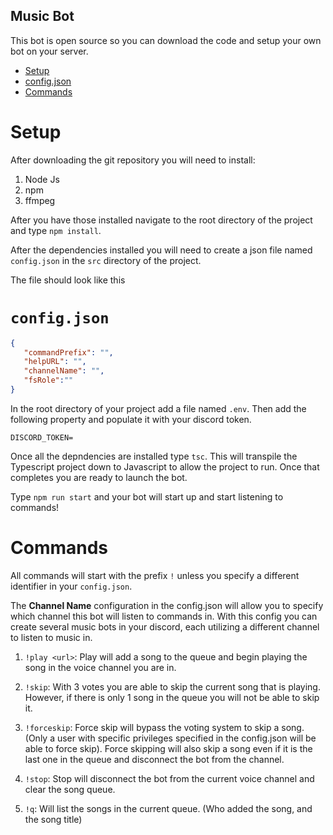 ## Music Bot

This bot is open source so you can download the code and setup your own bot on your server.


- [Setup](#Setup)
- [config.json](#config.json)
 - [Commands](#Commands)
# Setup

After downloading the git repository you will need to install:
 
 1. Node Js
 1. npm
 1. ffmpeg

 After you have those installed navigate to the root directory of the project and type `npm install`.


 After the dependencies installed you will need to create a json file named `config.json` in the `src` directory of the project.

The file should look like this


# `config.json`
 ```json
 {
    "commandPrefix": "",
    "helpURL": "",
    "channelName": "",
    "fsRole":""
}
 ```

In the root directory of your project add a file named `.env`. Then add the following property and populate it with your discord token.
```
DISCORD_TOKEN=
```

 Once all the depndencies are installed type `tsc`. This will transpile the Typescript project down to Javascript to allow the project to run. Once that completes you are ready to launch the bot.

 Type `npm run start` and your bot will start up and start listening to commands!



 # Commands

All commands will start with the prefix `!` unless you specify a different identifier in your `config.json`.

The **Channel Name** configuration in the config.json will allow you to specify which channel this bot will listen to commands in.
With this config you can create several music bots in your discord, each utilizing a different channel to listen to music in.

 1. `!play <url>`: Play will add a song to the queue and begin playing the song in the voice channel you are in.

 1. `!skip`: With 3 votes you are able to skip the current song that is playing. However, if there is only 1 song in the queue you will not be able to skip it.

 1. `!forceskip`: Force skip will bypass the voting system to skip a song. (Only a user with specific privileges specified in the config.json will be able to force skip). Force skipping will also skip a song even if it is the last one in the queue and disconnect the bot from the channel.

 1. `!stop`: Stop will disconnect the bot from the current voice channel and clear the song queue.

 1. `!q`: Will list the songs in the current queue. (Who added the song, and the song title)
